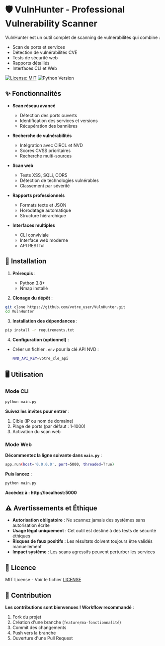 # 🛡️ VulnHunter - Professional Vulnerability Scanner

VulnHunter est un outil complet de scanning de vulnérabilités qui combine :
- Scan de ports et services
- Détection de vulnérabilités CVE
- Tests de sécurité web
- Rapports détaillés
- Interfaces CLI et Web

[![License: MIT](https://img.shields.io/badge/License-MIT-yellow.svg)](https://opensource.org/licenses/MIT)
![Python Version](https://img.shields.io/badge/python-3.8%2B-blue)

## ✨ Fonctionnalités

- **Scan réseau avancé**
  - Détection des ports ouverts
  - Identification des services et versions
  - Récupération des bannières

- **Recherche de vulnérabilités**
  - Intégration avec CIRCL et NVD
  - Scores CVSS prioritaires
  - Recherche multi-sources

- **Scan web**
  - Tests XSS, SQLi, CORS
  - Détection de technologies vulnérables
  - Classement par sévérité

- **Rapports professionnels**
  - Formats texte et JSON
  - Horodatage automatique
  - Structure hiérarchique

- **Interfaces multiples**
  - CLI conviviale
  - Interface web moderne
  - API RESTful

## 🚀 Installation

1. **Prérequis** :
   - Python 3.8+
   - Nmap installé

2. **Clonage du dépôt** :
  ```bash
  git clone https://github.com/votre_user/VulnHunter.git
  cd VulnHunter
  ```

3. **Installation des dépendances** :
  ```bash
  pip install -r requirements.txt
  ```

4. **Configuration (optionnel)** :

- Créer un fichier ```.env``` pour la clé API NVD :
  ```bash
  NVD_API_KEY=votre_cle_api
  ```

## 🖥️ Utilisation

### Mode CLI

  ```bash
  python main.py
  ```

**Suivez les invites pour entrer** :

  1. Cible (IP ou nom de domaine)
  2. Plage de ports (par défaut : 1-1000)
  3. Activation du scan web

### Mode Web

**Décommentez la ligne suivante dans ```main.py```** :
  ```bash
  app.run(host='0.0.0.0', port=5000, threaded=True)
  ```

**Puis lancez** :
  ```bash
  python main.py
  ```

**Accédez à : http://localhost:5000**

## ⚠️ Avertissements et Éthique

  - **Autorisation obligatoire** : Ne scannez jamais des systèmes sans autorisation écrite
  - **Usage légal uniquement** : Cet outil est destiné à des tests de sécurité éthiques
  - **Risques de faux positifs** : Les résultats doivent toujours être validés manuellement
  - **Impact système** : Les scans agressifs peuvent perturber les services

## 📜 Licence
MIT License - Voir le fichier [LICENSE](LICENSE)

## 👥 Contribution

**Les contributions sont bienvenues ! Workflow recommandé** :
  1. Fork du projet
  2. Création d'une branche (```feature/ma-fonctionnalité```)
  3. Commit des changements
  4. Push vers la branche
  5. Ouverture d'une Pull Request

